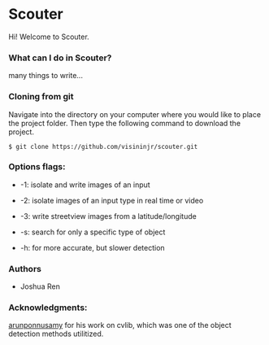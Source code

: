 # Scouter
Hi! Welcome to Scouter.

### What can I do in Scouter?
many things to write...

### Cloning from git
Navigate into the directory on your computer where you would like to place the project folder. Then type the following command to download the project.

```
$ git clone https://github.com/visininjr/scouter.git
```

### Options flags:
  + -1: isolate and write images of an input
  + -2: isolate images of an input type in real time or video
  + -3: write streetview images from a latitude/longitude

  + -s: search for only a specific type of object
  + -h: for more accurate, but slower detection

### Authors
* Joshua Ren

### Acknowledgments:
[arunponnusamy](https://github.com/arunponnusamy/cvlib) for his work on cvlib, which was one of the object detection methods utilitized.
